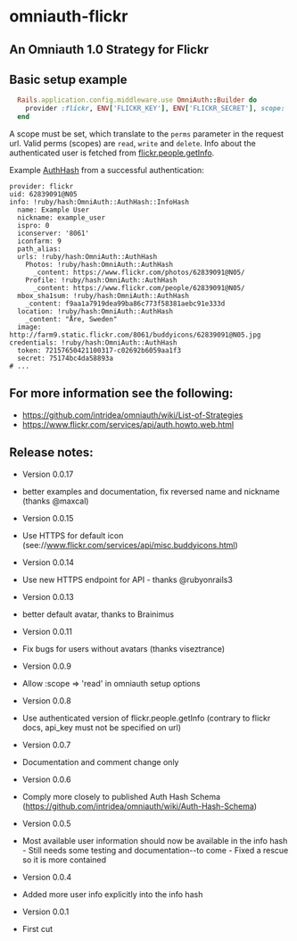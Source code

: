 # omniauth-flickr
## An Omniauth 1.0 Strategy for Flickr

## Basic setup example

```RUBY
  Rails.application.config.middleware.use OmniAuth::Builder do
    provider :flickr, ENV['FLICKR_KEY'], ENV['FLICKR_SECRET'], scope: 'read'
  end
```
A scope must be set, which translate to the `perms` parameter in the request url. 
Valid perms (scopes) are `read`, `write` and `delete`.
Info about the authenticated user is fetched from [flickr.people.getInfo](https://www.flickr.com/services/api/flickr.people.getInfo.html).

Example [AuthHash](https://github.com/intridea/omniauth/wiki/Auth-Hash-Schema) from a successful authentication:

```YML
provider: flickr
uid: 62839091@N05
info: !ruby/hash:OmniAuth::AuthHash::InfoHash
  name: Example User
  nickname: example_user
  ispro: 0
  iconserver: '8061'
  iconfarm: 9
  path_alias: 
  urls: !ruby/hash:OmniAuth::AuthHash
    Photos: !ruby/hash:OmniAuth::AuthHash
      _content: https://www.flickr.com/photos/62839091@N05/
    Profile: !ruby/hash:OmniAuth::AuthHash
      _content: https://www.flickr.com/people/62839091@N05/
  mbox_sha1sum: !ruby/hash:OmniAuth::AuthHash
    _content: f9aa1a7919dea99ba86c773f58381aebc91e333d
  location: !ruby/hash:OmniAuth::AuthHash
    _content: "Åre, Sweden"
  image: http://farm9.static.flickr.com/8061/buddyicons/62839091@N05.jpg
credentials: !ruby/hash:OmniAuth::AuthHash
  token: 72157650421100317-c02692b6059aa1f3
  secret: 75174bc4da58893a
# ...
```

## For more information see the following:

 * https://github.com/intridea/omniauth/wiki/List-of-Strategies
 * https://www.flickr.com/services/api/auth.howto.web.html
 
## Release notes:

 * Version 0.0.17

  - better examples and documentation, fix reversed name and nickname (thanks @maxcal)

 * Version 0.0.15

  - Use HTTPS for default icon (see://www.flickr.com/services/api/misc.buddyicons.html) 

 * Version 0.0.14

  - Use new HTTPS endpoint for API - thanks @rubyonrails3

 * Version 0.0.13

  - better default avatar, thanks to Brainimus

 * Version 0.0.11

  - Fix bugs for users without avatars (thanks viseztrance)

 * Version 0.0.9

  - Allow :scope => 'read' in omniauth setup options

 * Version 0.0.8

  - Use authenticated version of flickr.people.getInfo (contrary to flickr docs, api_key must not be specified on
  url)

 * Version 0.0.7

  - Documentation and comment change only

 * Version 0.0.6

  - Comply more closely to published Auth Hash Schema (https://github.com/intridea/omniauth/wiki/Auth-Hash-Schema)

 * Version 0.0.5

  - Most available user information should now be available in the info hash - Still needs some testing and
  documentation--to come - Fixed a rescue so it is more contained

 * Version 0.0.4

  - Added more user info explicitly into the info hash

 * Version 0.0.1

  - First cut


